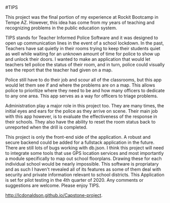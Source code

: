 #TIPS

This project was the final portion of my experience at Rockit Bootcamp in Tempe AZ. However, this idea has come from my
years of teaching and recognizing problems in the public education system.

TIPS stands for Teacher Informed Police Software and it was designed to open up communication lines in the event of a 
school lockdown. In the past, Teachers have sat quietly in their rooms trying to keep their students quiet as well while
waiting for an unknown amount of time for police to show up and unlock their doors. I wanted to make an application 
that would let teachers tell police the status of their room, and in turn, police could visually see the report that 
the teacher had given on a map.

Police still have to do their job and scour all of the classrooms, but this app would let them see if and where the 
problems are on a map. This allows police to prioritize where they need to be and how many officers to dedicate to any
one area. This app serves as a way for officers to triage problems.

Administration play a major role in this project too. They are many times, the initial eyes and ears for the police as
they arrive on scene. Their main job with this app however, is to evaluate the effectiveness of the response in their schools. They also have the ability to reset the room status back to unreported when the drill is completed. 

This project is only the front-end side of the application. A robust and secure backend could be added for a fullstack application in the future. There are still lots of bugs working with db.json. I think this project will need to integrate some tools that use GPS location services and most importantly a module specifically to map out school floorplans. Drawing these for each individual school would be nearly impossible. This software is propriatary and as such I haven't revealed all of its features as some of them deal with security and private information relevant to school districts. This Application is set for pilot testing in the 4th quarter of 
2020. Any comments or suggestions are welcome. Please enjoy TIPS.

http://lcdonaldson.github.io/Capstone-project.



